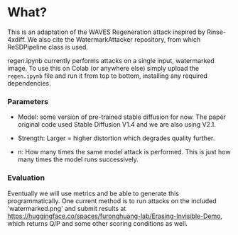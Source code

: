 # What?

This is an adaptation of the WAVES Regeneration attack inspired by Rinse-4xdiff. We also cite the WatermarkAttacker repository, from which ReSDPipeline class is used. 

regen.ipynb currently performs attacks on a single input, watermarked image. To use this on Colab (or anywhere else) simply upload the `regen.ipynb` file and run it from top to bottom, installing any required dependencies.

### Parameters

* Model: some version of pre-trained stable diffusion for now. The paper original code used Stable Diffusion V1.4 and we are also using V2.1.

* Strength: Larger = higher distortion which degrades quality further.

* n: How many times the same model attack is performed. This is just how many times the model runs successively.

### Evaluation

Eventually we will use metrics and be able to generate this programmatically. One current method is to run attacks on the included 'watermarked.png' and submit results at https://huggingface.co/spaces/furonghuang-lab/Erasing-Invisible-Demo, which returns Q/P and some other scoring conditions as well.